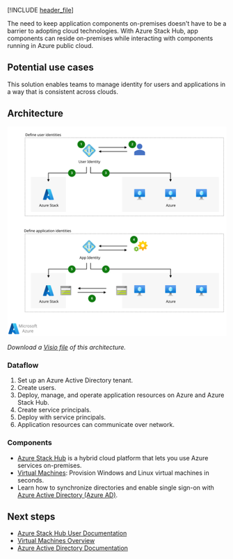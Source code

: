 [!INCLUDE [header_file](../../../includes/sol-idea-header.md)]

The need to keep application components on-premises doesn't have to be a barrier to adopting cloud technologies. With Azure Stack Hub, app components can reside on-premises while interacting with components running in Azure public cloud.

## Potential use cases

This solution enables teams to manage identity for users and applications in a way that is consistent across clouds.

## Architecture

[ ![Architecture diagram that shows how to manage identity for users and applications in a way that is consistent across clouds.](../media/hybrid-identity.svg)](../media/hybrid-identity.svg#lightbox)

*Download a [Visio file](https://arch-center.azureedge.net/hybrid-identity.vsdx) of this architecture.*

### Dataflow

1. Set up an Azure Active Directory tenant.
1. Create users.
1. Deploy, manage, and operate application resources on Azure and Azure Stack Hub.
1. Create service principals.
1. Deploy with service principals.
1. Application resources can communicate over network.

### Components

* [Azure Stack Hub](https://azure.microsoft.com/overview/azure-stack) is a hybrid cloud platform that lets you use Azure services on-premises.
* [Virtual Machines](https://azure.microsoft.com/services/virtual-machines): Provision Windows and Linux virtual machines in seconds.
* Learn how to synchronize directories and enable single sign-on with [Azure Active Directory (Azure AD)](https://azure.microsoft.com/services/active-directory).

## Next steps

* [Azure Stack Hub User Documentation](/azure/azure-stack/user)
* [Virtual Machines Overview](https://azure.microsoft.com/services/virtual-machines)
* [Azure Active Directory Documentation](/azure/active-directory)
